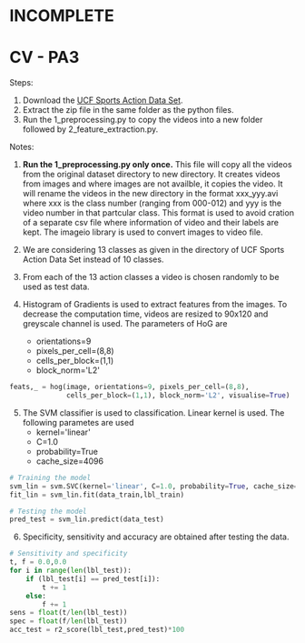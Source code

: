 # INCOMPLETE
# CV - PA3
Steps:
1. Download the [UCF Sports Action Data Set](http://crcv.ucf.edu/data/ucf_sports_actions.zip).
2. Extract the zip file in the same folder as the python files.
3. Run the 1_preprocessing.py to copy the videos into a new folder followed by 2_feature_extraction.py.

Notes:
1. **Run the 1_preprocessing.py only once.** This file will copy all the videos from the original dataset directory to new directory. It creates videos from images and where images are not availble, it copies the video. It will rename the videos in the new directory in the format  xxx_yyy.avi where xxx is the class number (ranging from 000-012) and yyy is the video number in that partcular class. This format is used to avoid cration of a separate csv file where information of video and their labels are kept. The imageio library is used to convert images to video file.
	
2. We are considering 13 classes as given in the directory of UCF Sports Action Data Set instead of 10 classes.

3. From each of the 13 action classes a video is chosen randomly to be used as test data.

4. Histogram of Gradients is used to extract features from the images. To decrease the computation time, videos are resized to 90x120 and greyscale channel is used. The parameters of HoG are
   - orientations=9
   - pixels_per_cell=(8,8)
   - cells_per_block=(1,1)
   - block_norm='L2'
```python
feats,_ = hog(image, orientations=9, pixels_per_cell=(8,8),
              cells_per_block=(1,1), block_norm='L2', visualise=True)
```

5. The SVM classifier is used to classification. Linear kernel is used. The following parametes are used
   - kernel='linear'
   - C=1.0
   - probability=True
   - cache_size=4096
```python
# Training the model
svm_lin = svm.SVC(kernel='linear', C=1.0, probability=True, cache_size=4096)
fit_lin = svm_lin.fit(data_train,lbl_train)

# Testing the model
pred_test = svm_lin.predict(data_test)
```
   
6. Specificity, sensitivity and accuracy are obtained after testing the data.
```python
# Sensitivity and specificity
t, f = 0.0,0.0
for i in range(len(lbl_test)):
    if (lbl_test[i] == pred_test[i]):
        t += 1
    else:
        f += 1
sens = float(t/len(lbl_test))
spec = float(f/len(lbl_test))
acc_test = r2_score(lbl_test,pred_test)*100
```
